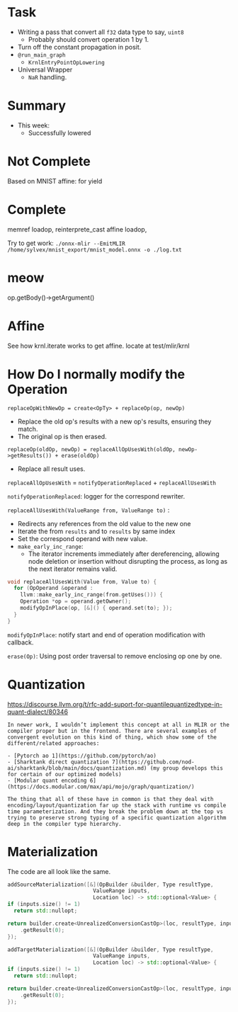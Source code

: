 # Task

- Writing a pass that convert all `f32` data type to say, `uint8`
	- Probably should convert operation 1 by 1.
- Turn off the constant propagation in posit.
- `@run_main_graph`
	- `KrnlEntryPointOpLowering`
- Universal Wrapper
	- `NaR` handling.

# Summary

- This week:
	- Successfully lowered

# Not Complete

Based on MNIST
affine: for yield

# Complete

memref loadop, reinterprete_cast
affine loadop,

Try to get work:
`./onnx-mlir --EmitMLIR /home/sylvex/mnist_export/mnist_model.onnx -o ./log.txt`
# meow

op.getBody()->getArgument()

# Affine

See how krnl.iterate works to get affine.
locate at test/mlir/krnl

# How Do I normally modify the Operation

`replaceOpWithNewOp = create<OpTy> + replaceOp(op, newOp)`
- Replace the old op's results with a new op's results, ensuring they match. 
- The original op is then erased.

`replaceOp(oldOp, newOp) = replaceAllOpUsesWith(oldOp, newOp->getResults()) + erase(oldOp)`
- Replace all result uses.

`replaceAllOpUsesWith` = `notifyOperationReplaced` + `replaceAllUsesWith`

`notifyOperationReplaced`: logger for the correspond rewriter.

`replaceAllUsesWith(ValueRange from, ValueRange to)` :
- Redirects any references from the old value to the new one
- Iterate the from `results` and to `results` by same index 
- Set the correspond operand with new value.
- `make_early_inc_range`: 
	- The iterator increments immediately after dereferencing, allowing node deletion or insertion without disrupting the process, as long as the next iterator remains valid.

```cpp
void replaceAllUsesWith(Value from, Value to) {
  for (OpOperand &operand : 
    llvm::make_early_inc_range(from.getUses())) {
    Operation *op = operand.getOwner();
    modifyOpInPlace(op, [&]() { operand.set(to); });
  }
}

```

`modifyOpInPlace`: notify start and end of operation modification with callback.

`erase(Op)`: Using post order traversal to remove enclosing op one by one.

# Quantization

https://discourse.llvm.org/t/rfc-add-suport-for-quantilequantizedtype-in-quant-dialect/80346

```
In newer work, I wouldn’t implement this concept at all in MLIR or the compiler proper but in the frontend. There are several examples of convergent evolution on this kind of thing, which show some of the different/related approaches:

- [Pytorch ao 1](https://github.com/pytorch/ao)
- [Sharktank direct quantization 7](https://github.com/nod-ai/sharktank/blob/main/docs/quantization.md) (my group develops this for certain of our optimized models)
- [Modular quant encoding 6](https://docs.modular.com/max/api/mojo/graph/quantization/)

The thing that all of these have in common is that they deal with encoding/layout/quantization far up the stack with runtime vs compile time parameterization. And they break the problem down at the top vs trying to preserve strong typing of a specific quantization algorithm deep in the compiler type hierarchy.
```

# Materialization

The code are all look like the same.
```cpp
addSourceMaterialization([&](OpBuilder &builder, Type resultType,
						   ValueRange inputs,
						   Location loc) -> std::optional<Value> {
if (inputs.size() != 1)
  return std::nullopt;

return builder.create<UnrealizedConversionCastOp>(loc, resultType, inputs)
	.getResult(0);
});

addTargetMaterialization([&](OpBuilder &builder, Type resultType,
						   ValueRange inputs,
						   Location loc) -> std::optional<Value> {
if (inputs.size() != 1)
  return std::nullopt;

return builder.create<UnrealizedConversionCastOp>(loc, resultType, inputs)
	.getResult(0);
});
```